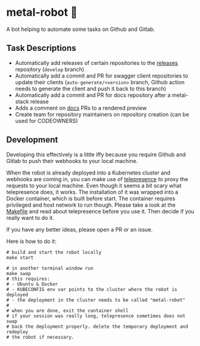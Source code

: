 # metal-robot 🤖

A bot helping to automate some tasks on Github and Gitlab.

## Task Descriptions

- Automatically add releases of certain repositories to the [releases](https://github.com/metal-stack/releases) repository (`develop` branch)
- Automatically add a commit and PR for swagger client repositories to update their clients (`auto-generate/<version>` branch, Github action needs to generate the client and push it back to this branch)
- Automatically add a commit and PR for docs repository after a metal-stack release
- Adds a comment on [docs](https://github.com/metal-stack/docs) PRs to a rendered preview
- Create team for repository maintainers on repository creation (can be used for CODEOWNERS)

## Development

Developing this effectively is a little iffy because you require Github and Gitlab to push their webhooks to your local machine.

When the robot is already deployed into a Kubernetes cluster and webhooks are coming in, you can make use of [telepresence](https://www.telepresence.io/) to proxy the requests to your local machine. Even though it seems a bit scary what telepresence does, it works. The installation of it was wrapped into a Docker container, which is built before start. The container requires privileged and host network to run though. Please take a look at the [Makefile](Makefile) and read about telepresence before you use it. Then decide if you really want to do it.

If you have any better ideas, please open a PR or an issue.

Here is how to do it:

```
# build and start the robot locally
make start

# in another terminal window run
make swap
# this requires:
# - Ubuntu & Docker
# - KUBECONFIG env var points to the cluster where the robot is deployed
# - the deployment in the cluster needs to be called "metal-robot"
#
# when you are done, exit the container shell
# if your session was really long, telepresence sometimes does not swap
# back the deployment properly. delete the temporary deployment and redeploy
# the robot if necessary.
```
